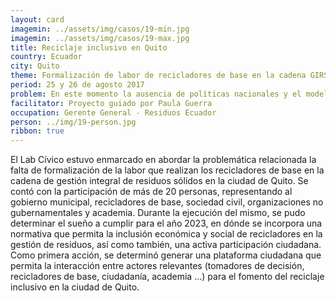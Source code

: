 ```yaml
---
layout: card
imagemin: ../assets/img/casos/19-min.jpg
imagemin: ../assets/img/casos/19-max.jpg
title: Reciclaje inclusivo en Quito
country: Ecuador
city: Quito
theme: Formalización de labor de recicladores de base en la cadena GIRS en Quito
period: 25 y 26 de agosto 2017
problem: En este momento la ausencia de políticas nacionales y el modelo de Gestión Integral de Residuos Sólidos (GIRS) vigente en el Distrito Metropolitano de Quito (DMQ) reconoce a recicladores de base, sin embargo, no fomenta la participación ciudadana en temas de reciclaje y no incluye la valorización del trabajo de recicladores de base como la prestación de un servicio.
facilitator: Proyecto guiado por Paula Guerra
occupation: Gerente General - Residuos Ecuador
person: ../img/19-person.jpg
ribbon: true
---
```


El Lab Cívico estuvo enmarcado en abordar la problemática relacionada la falta de formalización de la labor que realizan los recicladores de base en la cadena de gestión integral de residuos sólidos en la ciudad de Quito. Se contó con la participación de más de 20 personas, representando al gobierno municipal, recicladores de base, sociedad civil, organizaciones no gubernamentales y academia. Durante la ejecución del mismo, se pudo determinar el sueño a cumplir para el año 2023, en dónde se incorpora una normativa que permita la inclusión económica y social de recicladores en la gestión de residuos, así como también, una activa participación ciudadana. Como primera acción, se determinó generar una plataforma ciudadana que permita la interacción entre actores relevantes (tomadores de decisión, recicladores de base, ciudadanía, academia …) para el fomento del reciclaje inclusivo en la ciudad de Quito.
